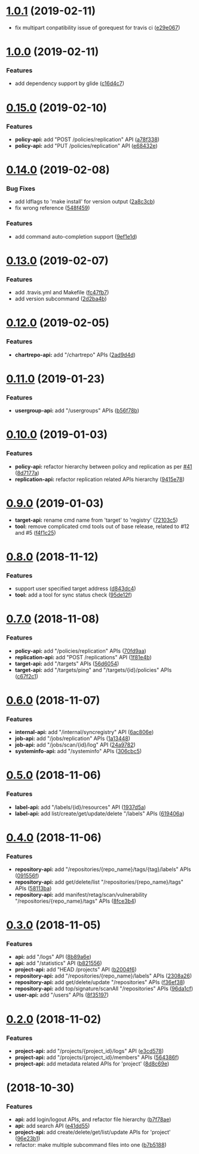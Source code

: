 <a name="1.0.1"></a>
# [1.0.1](https://github.com/moooofly/harborctl/compare/v1.0.0...v1.0.1) (2019-02-11)

* fix multipart conpatibility issue of gorequest for travis ci ([e29e067](https://github.com/moooofly/harborctl/commit/e29e067))

<a name="1.0.0"></a>
# [1.0.0](https://github.com/moooofly/harborctl/compare/v0.15.0...v1.0.0) (2019-02-11)


### Features

* add dependency support by glide ([c16d4c7](https://github.com/moooofly/harborctl/commit/c16d4c7))



<a name="0.15.0"></a>
# [0.15.0](https://github.com/moooofly/harborctl/compare/v0.14.0...v0.15.0) (2019-02-10)


### Features

* **policy-api:** add "POST /policies/replication" API ([a78f338](https://github.com/moooofly/harborctl/commit/a78f338))
* **policy-api:** add "PUT /policies/replication" API ([e68432e](https://github.com/moooofly/harborctl/commit/e68432e))



<a name="0.14.0"></a>
# [0.14.0](https://github.com/moooofly/harborctl/compare/v0.13.0...v0.14.0) (2019-02-08)


### Bug Fixes

* add ldflags to 'make install' for version output ([2a8c3cb](https://github.com/moooofly/harborctl/commit/2a8c3cb))
* fix wrong reference ([548f459](https://github.com/moooofly/harborctl/commit/548f459))


### Features

* add command auto-completion support ([9ef1e1d](https://github.com/moooofly/harborctl/commit/9ef1e1d))



<a name="0.13.0"></a>
# [0.13.0](https://github.com/moooofly/harborctl/compare/v0.12.0...v0.13.0) (2019-02-07)


### Features

* add .travis.yml and Makefile ([fc47fb7](https://github.com/moooofly/harborctl/commit/fc47fb7))
* add version subcommand ([2d2ba4b](https://github.com/moooofly/harborctl/commit/2d2ba4b))



<a name="0.12.0"></a>
# [0.12.0](https://github.com/moooofly/harborctl/compare/v0.11.0...v0.12.0) (2019-02-05)


### Features

* **chartrepo-api:** add "/chartrepo" APIs ([2ad9d4d](https://github.com/moooofly/harborctl/commit/2ad9d4d))



<a name="0.11.0"></a>
# [0.11.0](https://github.com/moooofly/harborctl/compare/v0.10.0...v0.11.0) (2019-01-23)


### Features

* **usergroup-api:** add "/usergroups" APIs ([b56f78b](https://github.com/moooofly/harborctl/commit/b56f78b))



<a name="0.10.0"></a>
# [0.10.0](https://github.com/moooofly/harborctl/compare/v0.9.0...v0.10.0) (2019-01-03)


### Features

* **policy-api:** refactor hierarchy between policy and replication as per [#41](https://github.com/moooofly/harborctl/issues/41) ([8d7177a](https://github.com/moooofly/harborctl/commit/8d7177a))
* **replication-api:** refactor replication related APIs hierarchy ([9415e78](https://github.com/moooofly/harborctl/commit/9415e78))



<a name="0.9.0"></a>
# [0.9.0](https://github.com/moooofly/harborctl/compare/v0.8.0...v0.9.0) (2019-01-03)


* **target-api:** rename cmd name from 'target' to 'registry' ([72103c5](https://github.com/moooofly/harborctl/commit/72103c5))
* **tool:** remove complicated cmd tools out of base release, related to #12 and #5 ([f4f1c25](https://github.com/moooofly/harborctl/commit/f4f1c25))


<a name="0.8.0"></a>
# [0.8.0](https://github.com/moooofly/harborctl/compare/v0.7.0...v0.8.0) (2018-11-12)


### Features

* support user specified target address ([d843dc4](https://github.com/moooofly/harborctl/commit/d843dc4))
* **tool:** add a tool for sync status check ([95de12f](https://github.com/moooofly/harborctl/commit/95de12f))



<a name="0.7.0"></a>
# [0.7.0](https://github.com/moooofly/harborctl/compare/v0.6.0...v0.7.0) (2018-11-08)


### Features

* **policy-api:** add "/policies/replication" APIs ([70fd9aa](https://github.com/moooofly/harborctl/commit/70fd9aa))
* **replication-api:** add "POST /replications" API ([1f81e4b](https://github.com/moooofly/harborctl/commit/1f81e4b))
* **target-api:** add "/targets" APIs ([56d6054](https://github.com/moooofly/harborctl/commit/56d6054))
* **target-api:** add "/targets/ping" and "/targets/{id}/policies" APIs ([c67f2c1](https://github.com/moooofly/harborctl/commit/c67f2c1))



<a name="0.6.0"></a>
# [0.6.0](https://github.com/moooofly/harborctl/compare/v0.5.0...v0.6.0) (2018-11-07)


### Features

* **internal-api:** add "/internal/syncregistry" API ([6ac806e](https://github.com/moooofly/harborctl/commit/6ac806e))
* **job-api:** add "/jobs/replication" APIs ([1a13448](https://github.com/moooofly/harborctl/commit/1a13448))
* **job-api:** add "/jobs/scan/{id}/log" API ([24a9782](https://github.com/moooofly/harborctl/commit/24a9782))
* **systeminfo-api:** add "/systeminfo" APIs ([306cbc5](https://github.com/moooofly/harborctl/commit/306cbc5))



<a name="0.5.0"></a>
# [0.5.0](https://github.com/moooofly/harborctl/compare/v0.4.0...v0.5.0) (2018-11-06)


### Features

* **label-api:** add "/labels/{id}/resources" API ([1937d5a](https://github.com/moooofly/harborctl/commit/1937d5a))
* **label-api:** add list/create/get/update/delete "/labels" APIs ([619406a](https://github.com/moooofly/harborctl/commit/619406a))



<a name="0.4.0"></a>
# [0.4.0](https://github.com/moooofly/harborctl/compare/v0.3.0...v0.4.0) (2018-11-06)


### Features

* **repository-api:** add "/repositories/{repo_name}/tags/{tag}/labels" APIs ([091556f](https://github.com/moooofly/harborctl/commit/091556f))
* **repository-api:** add get/delete/list "/repositories/{repo_name}/tags" APIs ([58113ba](https://github.com/moooofly/harborctl/commit/58113ba))
* **repository-api:** add manifest/retag/scan/vulnerability "/repositories/{repo_name}/tags" APIs ([8fce3b4](https://github.com/moooofly/harborctl/commit/8fce3b4))



<a name="0.3.0"></a>
# [0.3.0](https://github.com/moooofly/harborctl/compare/v0.2.0...v0.3.0) (2018-11-05)


### Features

* **api:** add "/logs" API ([8b89a6e](https://github.com/moooofly/harborctl/commit/8b89a6e))
* **api:** add "/statistics" API ([b821556](https://github.com/moooofly/harborctl/commit/b821556))
* **project-api:** add "HEAD /projects" API ([b2004f6](https://github.com/moooofly/harborctl/commit/b2004f6))
* **repository-api:** add "/repositories/{repo_name}/labels" APIs ([2308a26](https://github.com/moooofly/harborctl/commit/2308a26))
* **repository-api:** add get/delete/update "/repositories" APIs ([f36ef38](https://github.com/moooofly/harborctl/commit/f36ef38))
* **repository-api:** add top/signature/scanAll "/repositories" APIs ([96da1cf](https://github.com/moooofly/harborctl/commit/96da1cf))
* **user-api:** add "/users" APIs ([8f35197](https://github.com/moooofly/harborctl/commit/8f35197))



<a name="0.2.0"></a>
# [0.2.0](https://github.com/moooofly/harborctl/compare/v0.1.0...v0.2.0) (2018-11-02)


### Features

* **project-api:** add "/projects/{project_id}/logs" API ([e3cd578](https://github.com/moooofly/harborctl/commit/e3cd578))
* **project-api:** add "/projects/{project_id}/members" APIs ([564386f](https://github.com/moooofly/harborctl/commit/564386f))
* **project-api:** add metadata related APIs for 'project' ([8d8c69e](https://github.com/moooofly/harborctl/commit/8d8c69e))



<a name="0.1.0"></a>
#  (2018-10-30)


### Features

* **api:** add login/logout APIs, and refactor file hierarchy ([b7f78ae](https://github.com/moooofly/harborctl/commit/b7f78ae))
* **api:** add search API ([e41dd55](https://github.com/moooofly/harborctl/commit/e41dd55))
* **project-api:** add create/delete/get/list/update APIs for 'project' ([96e23b1](https://github.com/moooofly/harborctl/commit/96e23b1))
* refactor: make multiple subcommand files into one ([b7b5188](https://github.com/moooofly/harborctl/commit/b7b5188))



